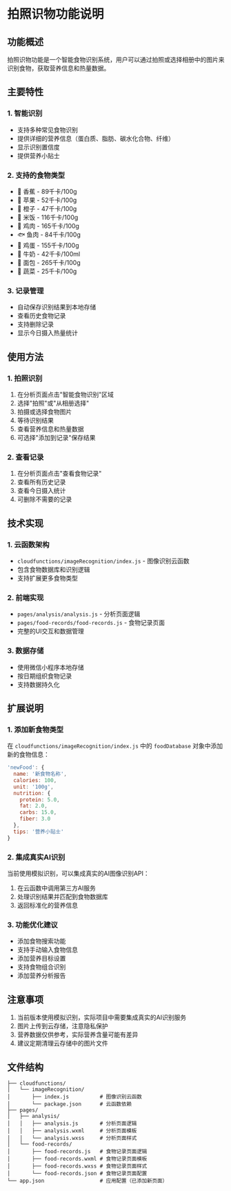 # 拍照识物功能说明

## 功能概述

拍照识物功能是一个智能食物识别系统，用户可以通过拍照或选择相册中的图片来识别食物，获取营养信息和热量数据。

## 主要特性

### 1. 智能识别
- 支持多种常见食物识别
- 提供详细的营养信息（蛋白质、脂肪、碳水化合物、纤维）
- 显示识别置信度
- 提供营养小贴士

### 2. 支持的食物类型
- 🍌 香蕉 - 89千卡/100g
- 🍎 苹果 - 52千卡/100g  
- 🍊 橙子 - 47千卡/100g
- 🍚 米饭 - 116千卡/100g
- 🍗 鸡肉 - 165千卡/100g
- 🐟 鱼肉 - 84千卡/100g
- 🥚 鸡蛋 - 155千卡/100g
- 🥛 牛奶 - 42千卡/100ml
- 🍞 面包 - 265千卡/100g
- 🥬 蔬菜 - 25千卡/100g

### 3. 记录管理
- 自动保存识别结果到本地存储
- 查看历史食物记录
- 支持删除记录
- 显示今日摄入热量统计

## 使用方法

### 1. 拍照识别
1. 在分析页面点击"智能食物识别"区域
2. 选择"拍照"或"从相册选择"
3. 拍摄或选择食物图片
4. 等待识别结果
5. 查看营养信息和热量数据
6. 可选择"添加到记录"保存结果

### 2. 查看记录
1. 在分析页面点击"查看食物记录"
2. 查看所有历史记录
3. 查看今日摄入统计
4. 可删除不需要的记录

## 技术实现

### 1. 云函数架构
- `cloudfunctions/imageRecognition/index.js` - 图像识别云函数
- 包含食物数据库和识别逻辑
- 支持扩展更多食物类型

### 2. 前端实现
- `pages/analysis/analysis.js` - 分析页面逻辑
- `pages/food-records/food-records.js` - 食物记录页面
- 完整的UI交互和数据管理

### 3. 数据存储
- 使用微信小程序本地存储
- 按日期组织食物记录
- 支持数据持久化

## 扩展说明

### 1. 添加新食物类型
在 `cloudfunctions/imageRecognition/index.js` 中的 `foodDatabase` 对象中添加新的食物信息：

```javascript
'newFood': {
  name: '新食物名称',
  calories: 100,
  unit: '100g',
  nutrition: {
    protein: 5.0,
    fat: 2.0,
    carbs: 15.0,
    fiber: 3.0
  },
  tips: '营养小贴士'
}
```

### 2. 集成真实AI识别
当前使用模拟识别，可以集成真实的AI图像识别API：

1. 在云函数中调用第三方AI服务
2. 处理识别结果并匹配到食物数据库
3. 返回标准化的营养信息

### 3. 功能优化建议
- 添加食物搜索功能
- 支持手动输入食物信息
- 添加营养目标设置
- 支持食物组合识别
- 添加营养分析报告

## 注意事项

1. 当前版本使用模拟识别，实际项目中需要集成真实的AI识别服务
2. 图片上传到云存储，注意隐私保护
3. 营养数据仅供参考，实际营养含量可能有差异
4. 建议定期清理云存储中的图片文件

## 文件结构

```
├── cloudfunctions/
│   └── imageRecognition/
│       ├── index.js          # 图像识别云函数
│       └── package.json      # 云函数依赖
├── pages/
│   ├── analysis/
│   │   ├── analysis.js       # 分析页面逻辑
│   │   ├── analysis.wxml     # 分析页面模板
│   │   └── analysis.wxss     # 分析页面样式
│   └── food-records/
│       ├── food-records.js   # 食物记录页面逻辑
│       ├── food-records.wxml # 食物记录页面模板
│       ├── food-records.wxss # 食物记录页面样式
│       └── food-records.json # 食物记录页面配置
└── app.json                  # 应用配置（已添加新页面）
``` 